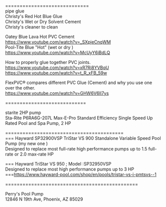 

=============================     
pipe glue    
Christy's Red Hot Blue Glue    
Christy's Wet or Dry Solvent Cement    
Christy's cleaner to clean    

Oatey Blue Lava Hot PVC Cement    
https://www.youtube.com/watch?v=_SXpjeCnqWM    
Pool-Tite Blue "Hot"   (wet or dry )     
https://www.youtube.com/watch?v=McUyY6iBdLQ      


How to properly glue together PVC joints.    
https://www.youtube.com/watch?v=xR7Ri8YVBqU   
https://www.youtube.com/watch?v=t_R_xFB_59w    

FlexPVC® compares different PVC Glue (Cement) and why you use one over the other.    
https://www.youtube.com/watch?v=GHW6V6lI7ys    


============================     


starite 2HP pump    
Sta-Rite P6RA6G-207L    Max-E-Pro Standard Efficiency Single Speed Up Rated Pool and Spa Pump, 2 HP   

=========================================      
=== Hayward SP32900VSP TriStar VS 900 Standalone Variable Speed Pool Pump  (my new one )    
Designed to replace most full-rate high performance pumps up to 1.5 full-rate or 2.0 max-rate HP    

===  Hayward TriStar VS 950   ; Model :SP32950VSP   
  Designed to replace most high performance pumps up to 3 HP   
===https://www.hayward-pool.com/shop/en/pools/tristar-vs-i-pmtsvs--1    

==============================================     

Perry's Pool Pump    
12846 N 19th Ave, Phoenix, AZ 85029     











